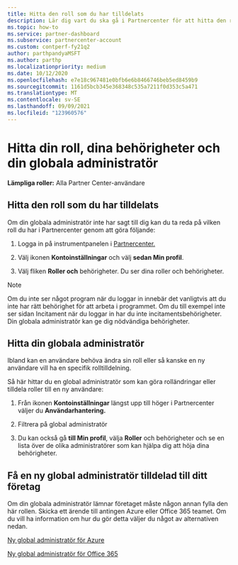 ```yaml
---
title: Hitta den roll som du har tilldelats
description: Lär dig vart du ska gå i Partnercenter för att hitta den roll som du har tilldelats, dina behörigheter och din globala administratör.
ms.topic: how-to
ms.service: partner-dashboard
ms.subservice: partnercenter-account
ms.custom: contperf-fy21q2
author: parthpandyaMSFT
ms.author: parthp
ms.localizationpriority: medium
ms.date: 10/12/2020
ms.openlocfilehash: e7e18c967481e0bfb6e6b8466746beb5ed8459b9
ms.sourcegitcommit: 1161d5bcb345e368348c535a7211f0d353c5a471
ms.translationtype: MT
ms.contentlocale: sv-SE
ms.lasthandoff: 09/09/2021
ms.locfileid: "123960576"
---
```

# <a name="find-your-role-your-permissions-and-your-global-admin"></a>Hitta din roll, dina behörigheter och din globala administratör


**Lämpliga roller:** Alla Partner Center-användare

## <a name="find-the-role-youve-been-assigned"></a>Hitta den roll som du har tilldelats

Om din globala administratör inte har sagt till dig kan du ta reda på vilken roll du har i Partnercenter genom att göra följande:

1. Logga in på instrumentpanelen i [Partnercenter.](https://partner.microsoft.com/dashboard/home)

1. Välj ikonen **Kontoinställningar** och välj **sedan Min profil**.
 
1. Välj fliken **Roller och** behörigheter. Du ser dina roller och behörigheter.
 
>[!Note]
>Om du inte ser något program när du loggar in innebär det vanligtvis att du inte har rätt behörighet för att arbeta i programmet. Om du till exempel inte ser sidan Incitament när du loggar in har du inte incitamentsbehörigheter. Din globala administratör kan ge dig nödvändiga behörigheter.

## <a name="find-your-global-admin"></a>Hitta din globala administratör

Ibland kan en användare behöva ändra sin roll eller så kanske en ny användare vill ha en specifik rolltilldelning.

Så här hittar du en global administratör som kan göra rolländringar eller tilldela roller till en ny användare: 

1. Från ikonen **Kontoinställningar** längst upp till höger i Partnercenter väljer du **Användarhantering.**

1. Filtrera på global administratör

1. Du kan också gå **till Min profil**, välja **Roller** och behörigheter och se en lista över de olika administratörer som kan hjälpa dig att höja dina behörigheter. 


## <a name="get-a-new-global-admin-assigned-to-your-company"></a>Få en ny global administratör tilldelad till ditt företag

Om din globala administratör lämnar företaget måste någon annan fylla den här rollen. Skicka ett ärende till antingen Azure eller Office 365 teamet. Om du vill ha information om hur du gör detta väljer du något av alternativen nedan.

[Ny global administratör för Azure](https://support.microsoft.com/help/4505981/what-to-do-if-the-only-admin-for-your-mpn-program-has-left-the-company)

[Ny global administratör för Office 365](https://admin.microsoft.com/)

